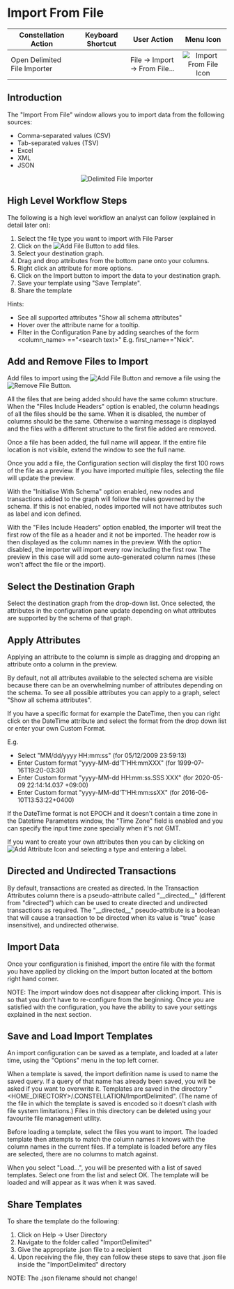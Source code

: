# Import From File

<table class="table table-striped">
<thead>
<tr class="header">
<th>Constellation Action</th>
<th>Keyboard Shortcut</th>
<th>User Action</th>
<th style="text-align: center;">Menu Icon</th>
</tr>
</thead>
<tbody>
<tr class="odd">
<td>Open Delimited File Importer</td>
<td></td>
<td>File -&gt; Import -&gt; From File...</td>
<td style="text-align: center;"><img src="../constellation/CoreImportExportPlugins/src/au/gov/asd/tac/constellation/plugins/importexport/docs/resources/importDelimited.png" alt="Import From File Icon" /></td>
</tr>
</tbody>
</table>

## Introduction

The "Import From File" window allows you to import data from the
following sources:

-   Comma-separated values (CSV)
-   Tab-separated values (TSV)
-   Excel
-   XML
-   JSON

<div style="text-align: center">

<img src="../constellation/CoreImportExportPlugins/src/au/gov/asd/tac/constellation/plugins/importexport/docs/resources/DelimitedFileImporter.png" alt="Delimited File
Importer" />

</div>

## High Level Workflow Steps

The following is a high level workflow an analyst can follow (explained
in detail later on):

1.  Select the file type you want to import with File Parser
2.  Click on the <img src="../constellation/CoreImportExportPlugins/src/au/gov/asd/tac/constellation/plugins/importexport/docs/resources/plus_coloured.png" alt="Add File
    Button" />
    to add files.
3.  Select your destination graph.
4.  Drag and drop attributes from the bottom pane onto your columns.
5.  Right click an attribute for more options.
6.  Click on the Import button to import the data to your destination
    graph.
7.  Save your template using "Save Template".
8.  Share the template

Hints:

-   See all supported attributes "Show all schema attributes"
-   Hover over the attribute name for a tooltip.
-   Filter in the Configuration Pane by adding searches of the form
    &lt;column\_name&gt; =="&lt;search text&gt;" E.g. first\_name=="Nick".

## Add and Remove Files to Import

Add files to import using the <img src="../constellation/CoreImportExportPlugins/src/au/gov/asd/tac/constellation/plugins/importexport/docs/resources/plus_coloured.png" alt="Add File
Button" />
and remove a file using the <img src="../constellation/CoreImportExportPlugins/src/au/gov/asd/tac/constellation/plugins/importexport/docs/resources/minus_coloured.png" alt="Remove File
Button" />.

All the files that are being added should have the same column structure. When the "Files Include Headers" option is enabled, the column headings of all 
the files should be the same. When it is disabled, the number of columns should be the same. Otherwise a warning message is displayed and the files with 
a different structure to the first file added are removed.

Once a file has been added, the full name will appear. If the entire
file location is not visible, extend the window to see the full name.

Once you add a file, the Configuration section will display the first
100 rows of the file as a preview. If you have imported multiple files,
selecting the file will update the preview.

With the "Initialise With Schema" option enabled, new nodes and
transactions added to the graph will follow the rules governed by the
schema. If this is not enabled, nodes imported will not have attributes
such as label and icon defined.

With the "Files Include Headers" option enabled, the importer will treat
the first row of the file as a header and it not be imported. The header
row is then displayed as the column names in the preview. With the
option disabled, the importer will import every row including the first
row. The preview in this case will add some auto-generated column names
(these won't affect the file or the import).

## Select the Destination Graph

Select the destination graph from the drop-down list. Once selected, the
attributes in the configuration pane update depending on what attributes
are supported by the schema of that graph.

## Apply Attributes

Applying an attribute to the column is simple as dragging and dropping
an attribute onto a column in the preview.

By default, not all attributes available to the selected schema are
visible because there can be an overwhelming number of attributes
depending on the schema. To see all possible attributes you can apply to
a graph, select "Show all schema attributes".

If you have a specific format for example the DateTime, then you can
right click on the DateTime attribute and select the format from the
drop down list or enter your own Custom Format.

E.g.

-   Select "MM/dd/yyyy HH:mm:ss" (for 05/12/2009 23:59:13)
-   Enter Custom format "yyyy-MM-dd'T'HH:mmXXX" (for 1999-07-16T19:20-03:30)
-   Enter Custom format "yyyy-MM-dd HH:mm:ss.SSS XXX" (for 2020-05-09 22:14:14.037 +09:00)
-   Enter Custom format "yyyy-MM-dd'T'HH:mm:ssXX" (for 2016-06-10T13:53:22+0400)

If the DateTime format is not EPOCH and it doesn't contain a time zone in the Datetime Parameters window, 
the "Time Zone" field is enabled and you can specify the input time zone specially when it's not GMT.

If you want to create your own attributes then you can by clicking on
<img src="../constellation/CoreImportExportPlugins/src/au/gov/asd/tac/constellation/plugins/importexport/docs/resources/plus_black.png" alt="Add Attribute
Icon" />
and selecting a type and entering a label.

## Directed and Undirected Transactions

By default, transactions are created as directed. In the Transaction
Attributes column there is a pseudo-attribute called "\_\_directed\_\_"
(different from "directed") which can be used to create directed and
undirected transactions as required. The "\_\_directed\_\_"
pseudo-attribute is a boolean that will cause a transaction to be
directed when its value is "true" (case insensitive), and undirected
otherwise.

## Import Data

Once your configuration is finished, import the entire file with the
format you have applied by clicking on the Import button located at the
bottom right hand corner.

NOTE: The import window does not disappear after clicking import. This
is so that you don't have to re-configure from the beginning. Once you
are satisfied with the configuration, you have the ability to save your
settings explained in the next section.

## Save and Load Import Templates

An import configuration can be saved as a template, and loaded at a
later time, using the "Options" menu in the top left corner.

When a template is saved, the import definition name is used to name the
saved query. If a query of that name has already been saved, you will be
asked if you want to overwrite it. Templates are saved in the directory
"&lt;HOME_DIRECTORY&gt;/.CONSTELLATION/ImportDelimited". (The name of the
file in which the template is saved is encoded so it doesn't clash with
file system limitations.) Files in this directory can be deleted using
your favourite file management utility.

Before loading a template, select the files you want to import. The
loaded template then attempts to match the column names it knows with
the column names in the current files. If a template is loaded before
any files are selected, there are no columns to match against.

When you select "Load...", you will be presented with a list of saved
templates. Select one from the list and select OK. The template will be
loaded and will appear as it was when it was saved.

## Share Templates

To share the template do the following:

1.  Click on Help -> User Directory
2.  Navigate to the folder called "ImportDelimited"
3.  Give the appropriate .json file to a recipient
4.  Upon receiving the file, they can follow these steps to save that
    .json file inside the "ImportDelimited" directory

NOTE: The .json filename should not change!
